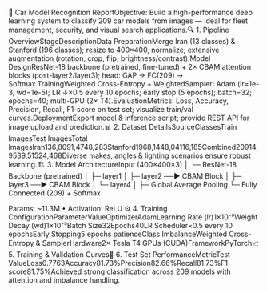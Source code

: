 🚗 Car Model Recognition ReportObjective: Build a high-performance deep learning system to classify 209 car models from images — ideal for fleet management, security, and visual search applications.🔍 1. Pipeline OverviewStageDescriptionData PreparationMerge Iran (13 classes) & Stanford (196 classes); resize to 400×400, normalize; extensive augmentation (rotation, crop, flip, brightness/contrast).Model DesignResNet-18 backbone (pretrained, fine-tuned) + 2× CBAM attention blocks (post-layer2/layer3); head: GAP → FC(209) → Softmax.TrainingWeighted Cross-Entropy + WeightedSampler; Adam (lr=1e-3, wd=1e-5); LR ↓×0.5 every 10 epochs; early stop (5 epochs); batch=32; epochs=40; multi-GPU (2× T4).EvaluationMetrics: Loss, Accuracy, Precision, Recall, F1-score on test set; visualize train/val curves.DeploymentExport model & inference script; provide REST API for image upload and prediction.📊 2. Dataset DetailsSourceClassesTrain ImagesTest ImagesTotal ImagesIran136,8091,4748,283Stanford1968,1448,04116,185Combined20914,9539,51524,468Diverse makes, angles & lighting scenarios ensure robust learning.🏗️ 3. Model ArchitectureInput (400×400×3)
│
├─ ResNet-18 Backbone (pretrained)
│   ├─ layer1
│   ├─ layer2 ──► CBAM Block
│   ├─ layer3 ──► CBAM Block
│   └─ layer4
│
├─ Global Average Pooling
└─ Fully Connected (209) + Softmax

Params: ~11.3M • Activation: ReLU
⚙️ 4. Training ConfigurationParameterValueOptimizerAdamLearning Rate (lr)1×10⁻³Weight Decay (wd)1×10⁻⁵Batch Size32Epochs40LR Scheduler×0.5 every 10 epochsEarly Stopping5 epochs patienceClass ImbalanceWeighted Cross-Entropy & SamplerHardware2× Tesla T4 GPUs (CUDA)FrameworkPyTorch📈 5. Training & Validation Curves🎯 6. Test Set PerformanceMetricTest ValueLoss0.7763Accuracy81.73%Precision82.66%Recall81.73%F1-score81.75%Achieved strong classification across 209 models with attention and imbalance handling.
